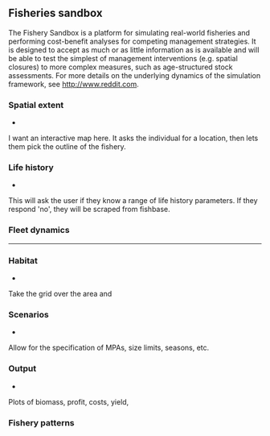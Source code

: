 ## Fisheries sandbox
The Fishery Sandbox is a platform for simulating real-world fisheries and performing cost-benefit analyses for competing management strategies.  It is designed to accept as much or as little information as is available and will be able to test the simplest of management interventions (e.g. spatial closures) to more complex measures, such as age-structured stock assessments. For more details on the underlying dynamics of the simulation framework, see <http://www.reddit.com>.


### Spatial extent
-
I want an interactive map here. It asks the individual for a location, then lets them pick the outline of the fishery.


### Life history
-
This will ask the user if they know a range of life history parameters.  If they respond 'no', they will be scraped from fishbase.

### Fleet dynamics

----
### Habitat
-
Take the grid over the area and 

### Scenarios
-
Allow for the specification of MPAs, size limits, seasons, etc.

### Output
-
Plots of biomass, profit, costs, yield,

### Fishery patterns

